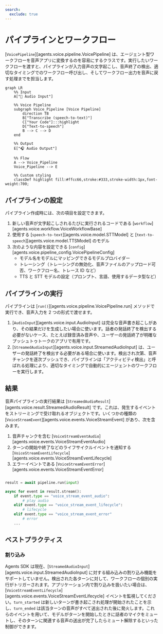 ```yaml
---
search:
  exclude: true
---
```

# パイプラインとワークフロー

[`VoicePipeline`][agents.voice.pipeline.VoicePipeline] は、エージェント型ワークフローを音声アプリに変換するのを容易にするクラスです。実行したいワークフローを渡すと、パイプラインが入力音声の文字起こし、音声終了の検出、適切なタイミングでのワークフロー呼び出し、そしてワークフロー出力を音声に戻す処理までを担当します。

```mermaid
graph LR
    %% Input
    A["🎤 Audio Input"]

    %% Voice Pipeline
    subgraph Voice_Pipeline [Voice Pipeline]
        direction TB
        B["Transcribe (speech-to-text)"]
        C["Your Code"]:::highlight
        D["Text-to-speech"]
        B --> C --> D
    end

    %% Output
    E["🎧 Audio Output"]

    %% Flow
    A --> Voice_Pipeline
    Voice_Pipeline --> E

    %% Custom styling
    classDef highlight fill:#ffcc66,stroke:#333,stroke-width:1px,font-weight:700;

```

## パイプラインの設定

パイプライン作成時には、次の項目を設定できます。

1. 新しい音声が文字起こしされるたびに実行されるコードである [`workflow`][agents.voice.workflow.VoiceWorkflowBase]
2. 使用する [`speech-to-text`][agents.voice.model.STTModel] と [`text-to-speech`][agents.voice.model.TTSModel] のモデル
3. 次のような内容を設定できる [`config`][agents.voice.pipeline_config.VoicePipelineConfig]
    - モデル名をモデルにマッピングできるモデルプロバイダー
    - トレーシング（トレーシングの無効化、音声ファイルのアップロード可否、ワークフロー名、トレース ID など）
    - TTS と STT モデルの設定（プロンプト、言語、使用するデータ型など）

## パイプラインの実行

パイプラインは [`run()`][agents.voice.pipeline.VoicePipeline.run] メソッドで実行でき、音声入力を 2 つの形式で渡せます。

1. [`AudioInput`][agents.voice.input.AudioInput] は完全な音声書き起こしがあり、その結果だけを生成したい場合に使います。話者の発話終了を検出する必要がないケース、たとえば録音済み音声や、ユーザーの発話終了が明確なプッシュトゥトークのアプリで有用です。
2. [`StreamedAudioInput`][agents.voice.input.StreamedAudioInput] は、ユーザーの発話終了を検出する必要がある場合に使います。検出され次第、音声チャンクを逐次プッシュでき、パイプラインは「アクティビティ検出」と呼ばれる処理により、適切なタイミングで自動的にエージェントのワークフローを実行します。

## 結果

音声パイプラインの実行結果は [`StreamedAudioResult`][agents.voice.result.StreamedAudioResult] です。これは、発生するイベントをストリーミングで受け取れるオブジェクトです。いくつかの種類の [`VoiceStreamEvent`][agents.voice.events.VoiceStreamEvent] があり、次を含みます。

1. 音声チャンクを含む [`VoiceStreamEventAudio`][agents.voice.events.VoiceStreamEventAudio]
2. ターンの開始や終了などのライフサイクルイベントを通知する [`VoiceStreamEventLifecycle`][agents.voice.events.VoiceStreamEventLifecycle]
3. エラーイベントである [`VoiceStreamEventError`][agents.voice.events.VoiceStreamEventError]

```python

result = await pipeline.run(input)

async for event in result.stream():
    if event.type == "voice_stream_event_audio":
        # play audio
    elif event.type == "voice_stream_event_lifecycle":
        # lifecycle
    elif event.type == "voice_stream_event_error"
        # error
    ...
```

## ベストプラクティス

### 割り込み

Agents SDK は現在、[`StreamedAudioInput`][agents.voice.input.StreamedAudioInput] に対する組み込みの割り込み機能をサポートしていません。検出された各ターンに対して、ワークフローの個別の実行がトリガーされます。アプリケーション内で割り込みを扱いたい場合は、[`VoiceStreamEventLifecycle`][agents.voice.events.VoiceStreamEventLifecycle] イベントを監視してください。`turn_started` は新しいターンが書き起こされ処理が開始されたことを示し、`turn_ended` は該当ターンの音声がすべて送出された後に発火します。これらのイベントを用いて、モデルがターンを開始したときに話者のマイクをミュートし、そのターンに関連する音声の送出が完了したらミュート解除するといった制御ができます。